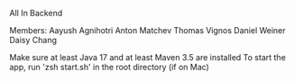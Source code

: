 All In Backend

Members:
Aayush Agnihotri
Anton Matchev
Thomas Vignos
Daniel Weiner
Daisy Chang

Make sure at least Java 17 and at least Maven 3.5 are installed
To start the app, run 'zsh start.sh' in the root directory (if on Mac)
